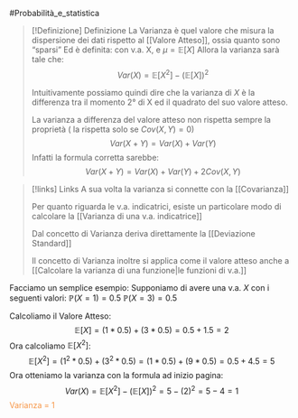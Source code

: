 #Probabilità_e_statistica 
>[!Definizione]  Definizione
>La Varianza è quel valore che misura la dispersione dei dati rispetto al [[Valore Atteso]], ossia quanto sono “sparsi”
>Ed è definita:
>con v.a. X, e $\mu=\mathbb{E}[X]$
>Allora la varianza sarà tale che:
>$$Var(X)=\mathbb{E}[X^2]-(\mathbb{E}[X])^2$$
>
>Intuitivamente possiamo quindi dire che la varianza di $X$ è la differenza tra il momento $2°$ di X ed il quadrato del suo valore atteso.
>
>La varianza a differenza del valore atteso non rispetta sempre la proprietà ( la rispetta solo se $Cov(X,Y)=0$)
>$$Var(X+Y)=Var(X)+Var(Y)$$
>Infatti la formula corretta sarebbe:
>$$Var(X+Y)=Var(X)+Var(Y)+2Cov(X,Y)$$

> [!links]  Links
> A sua volta la varianza si connette con la [[Covarianza]] 
> 
> Per quanto riguarda le v.a. indicatrici, esiste un particolare modo di calcolare la [[Varianza di una v.a. indicatrice]]
> 
> Dal concetto di Varianza deriva direttamente la [[Deviazione Standard]] 
> 
> Il concetto di Varianza inoltre si applica come il valore atteso anche a [[Calcolare la varianza di una funzione|le funzioni di v.a.]]


Facciamo un semplice esempio: 
Supponiamo di avere una v.a. $X$ con i seguenti valori:
$\mathbb{P}(X=1)=0.5$
$\mathbb{P}(X=3)=0.5$

Calcoliamo il Valore Atteso:
$$\mathbb{E}[X]=(1*0.5)+(3*0.5)=0.5+1.5=2$$
Ora calcoliamo $\mathbb{E}[X^2]$:
$$\mathbb{E}[X^2]=(1^2*0.5)+(3^2*0.5)=(1*0.5)+(9*0.5)=0.5+4.5=5$$
Ora otteniamo la varianza con la formula ad inizio pagina:
$$Var(X)=\mathbb{E}[X^2]-(\mathbb{E}[X])^2=5-(2)^2=5-4=1$$
<font color="#f79646">Varianza = 1</font>
